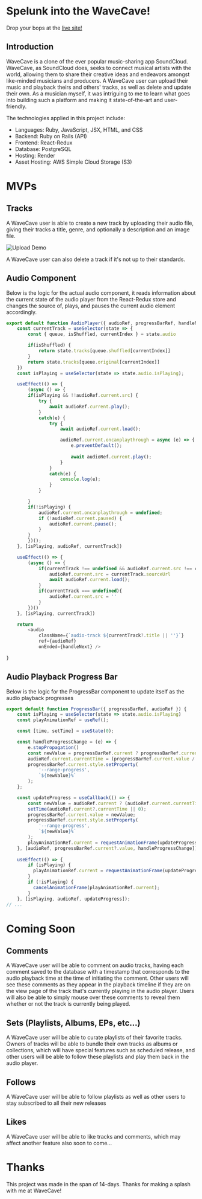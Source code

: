 # Spelunk into the WaveCave!

Drop your bops at the [live site!](https://wavecave-2rxw.onrender.com)

## Introduction

WaveCave is a clone of the ever popular music-sharing app SoundCloud. WaveCave, as SoundCloud does, seeks to connect musical artists with the world, allowing them to share their creative ideas and endeavors amongst like-minded musicians and producers. A WaveCave user can upload their music and playback theirs and others' tracks, as well as delete and update their own. As a musician myself, it was intriguing to me to learn what goes into building such a platform and making it state-of-the-art and user-friendly. 

The technologies applied in this project include:
 - Languages: Ruby, JavaScript, JSX, HTML, and CSS
 - Backend: Ruby on Rails (API)
 - Frontend: React-Redux
 - Database: PostgreSQL
 - Hosting: Render
 - Asset Hosting: AWS Simple Cloud Storage (S3)

# MVPs

## Tracks

A WaveCave user is able to create a new track by uploading their audio file, giving their tracks a title, genre, and optionally a description and an image file.

![Upload Demo](https://media4.giphy.com/media/v1.Y2lkPTc5MGI3NjExdjVtd2E2YjV2Mmh4NW9zM3pxdm56MXZrY3Fudnl6ODJ6aTh4ZjR4bCZlcD12MV9pbnRlcm5hbF9naWZfYnlfaWQmY3Q9Zw/jHIXuM42tcl7hDizCJ/giphy.gif)

A WaveCave user can also delete a track if it's not up to their standards.

## Audio Component

Below is the logic for the actual audio component, it reads information about the current state of the audio player from the React-Redux store and changes the source of, plays, and pauses the current audio element accordingly.

```js
export default function AudioPlayer({ audioRef, progressBarRef, handleNext }) {
    const currentTrack = useSelector(state => {
        const { queue, isShuffled, currentIndex } = state.audio

        if(isShuffled) {
            return state.tracks[queue.shuffled[currentIndex]]
        }
        return state.tracks[queue.original[currentIndex]]
    })
    const isPlaying = useSelector(state => state.audio.isPlaying);

    useEffect(() => {
        (async () => {
        if(isPlaying && !!audioRef.current.src) {
            try {
                await audioRef.current.play();
            }
            catch(e) {
                try {
                    await audioRef.current.load();

                    audioRef.current.oncanplaythrough = async (e) => {
                        e.preventDefault();
            
                        await audioRef.current.play();
                    }
                }
                catch(e) {
                    console.log(e);
                }
            }

        }
        if(!isPlaying) {
            audioRef.current.oncanplaythrough = undefined;
            if (!audioRef.current.paused) {
                audioRef.current.pause();
            }
        }
        })();
    }, [isPlaying, audioRef, currentTrack])

    useEffect(() => {
        (async () => {
            if(currentTrack !== undefined && audioRef.current.src !== currentTrack?.sourceUrl) {
                audioRef.current.src = currentTrack.sourceUrl
                await audioRef.current.load();
            }
            if(currentTrack === undefined){
                audioRef.current.src = ''
            }
        })()
    }, [isPlaying, currentTrack])

    return 
		<audio
			className={`audio-track ${currentTrack?.title || ''}`}
			ref={audioRef}
			onEnded={handleNext} />
    
}
```

## Audio Playback Progress Bar

Below is the logic for the ProgressBar component to update itself as the audio playback progresses

```js
export default function ProgressBar({ progressBarRef, audioRef }) {
    const isPlaying = useSelector(state => state.audio.isPlaying)
    const playAnimationRef = useRef();

    const [time, setTime] = useState(0);

    const handleProgressChange = (e) => {
        e.stopPropagation()
        const newValue = progressBarRef.current ? progressBarRef.current.value : 0
        audioRef.current.currentTime = (progressBarRef.current.value / 100) * audioRef.current.duration;
        progressBarRef.current.style.setProperty(
            '--range-progress',
            `${newValue}%`
        );
    };

    const updateProgress = useCallback(() => {
        const newValue = audioRef.current ? (audioRef.current.currentTime / audioRef.current.duration) * 100 : 0
        setTime(audioRef.current?.currentTime || 0);
        progressBarRef.current.value = newValue;
        progressBarRef.current.style.setProperty(
            '--range-progress',
            `${newValue}%`
        );
        playAnimationRef.current = requestAnimationFrame(updateProgress);
    }, [audioRef, progressBarRef.current?.value, handleProgressChange]);
    
    useEffect(() => {
        if (isPlaying) {
          playAnimationRef.current = requestAnimationFrame(updateProgress);
        } 
        if (!isPlaying) {
          cancelAnimationFrame(playAnimationRef.current);
        }
    }, [isPlaying, audioRef, updateProgress]);
// ...
```

# Coming Soon

## Comments

A WaveCave user will be able to comment on audio tracks, having each comment saved to the database with a timestamp that corresponds to the audio playback time at the time of initiating the comment. Other users will see these comments as they appear in the playback timeline if they are on the view page of the track that's currently playing in the audio player. Users will also be able to simply mouse over these comments to reveal them whether or not the track is currently being played.


## Sets (Playlists, Albums, EPs, etc...)

A WaveCave user will be able to curate playlists of their favorite tracks. Owners of tracks will be able to bundle their own tracks as albums or collections, which will have special features such as scheduled release, and other users will be able to follow these playlists and play them back in the audio player.

## Follows

A WaveCave user will be able to follow playlists as well as other users to stay subscribed to all their new releases

## Likes

A WaveCave user will be able to like tracks and comments, which may affect another feature also soon to come...

# Thanks

This project was made in the span of 14-days. Thanks for making a splash with me at WaveCave!

